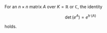 For an $n\times n$ matrix $A$ over $K = \mathbb{R}$ or $\mathbb{C}$, the identity

$$
\det(e^A) = e^{\mathop{\mathrm{tr}}(A)}
$$

holds.
